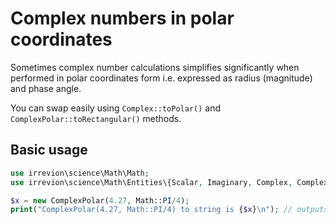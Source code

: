 # Complex numbers in polar coordinates

Sometimes complex number calculations simplifies significantly when performed in polar coordinates form i.e. expressed as radius (magnitude) and phase angle.

You can swap easily using `Complex::toPolar()` and `ComplexPolar::toRectangular()` methods.

## Basic usage

```php
use irrevion\science\Math\Math;
use irrevion\science\Math\Entities\{Scalar, Imaginary, Complex, ComplexPolar};

$x = new ComplexPolar(4.27, Math::PI/4);
print("ComplexPolar(4.27, Math::PI/4) to string is {$x}\n"); // outputs ComplexPolar(4.27, Math::PI/4) to string is [4.27, φ 0.25π RAD]
```